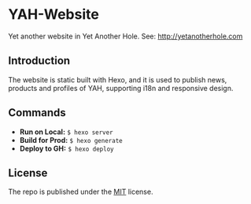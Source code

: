 # YAH-Website

Yet another website in Yet Another Hole. See: http://yetanotherhole.com

## Introduction

The website is static built with Hexo, and it is used to publish news, products and profiles of YAH, supporting i18n and responsive design.

## Commands

- **Run on Local:** `$ hexo server`
- **Build for Prod:** `$ hexo generate`
- **Deploy to GH:** `$ hexo deploy`

## License

The repo is published under the [MIT](./LICENSE) license.
